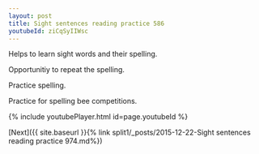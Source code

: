 ```yaml
---
layout: post
title: Sight sentences reading practice 586
youtubeId: ziCqSyIIWsc
---
```

 
 
Helps to learn sight words and their spelling.

Opportunitiy to repeat the spelling. 

Practice spelling. 
 
Practice for spelling bee competitions. 
 
{% include youtubePlayer.html id=page.youtubeId %}
 
 

[Next]({{ site.baseurl }}{% link  split1/_posts/2015-12-22-Sight sentences reading practice 974.md%})
 

